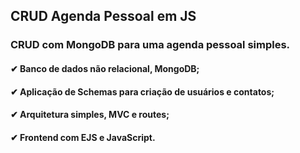 ## CRUD Agenda Pessoal em JS

### CRUD com MongoDB para uma agenda pessoal simples.

#### ✔ Banco de dados não relacional, MongoDB;
#### ✔ Aplicação de Schemas para criação de usuários e contatos;
#### ✔ Arquitetura simples, MVC e routes;
#### ✔ Frontend com EJS e JavaScript.
